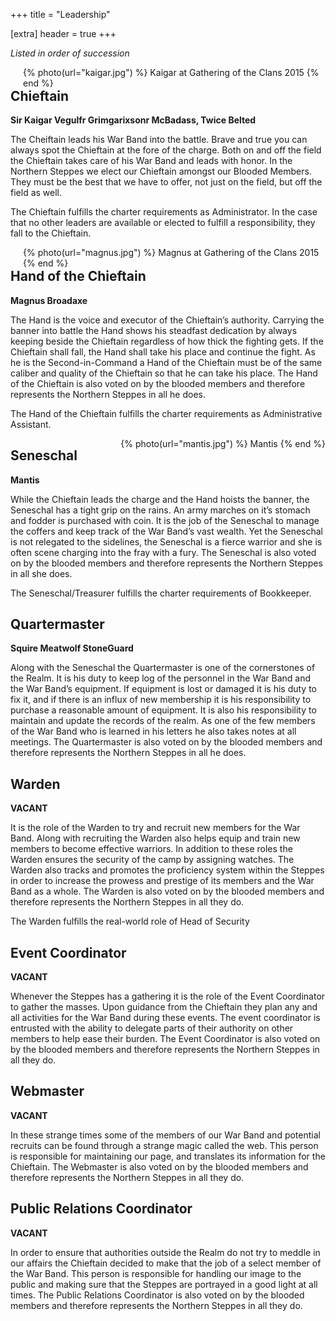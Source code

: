 +++
title = "Leadership"

[extra]
header = true
+++

*Listed in order of succession*

<div style="float: right; margin-left: 20px">
{% photo(url="kaigar.jpg") %}
Kaigar at Gathering of the Clans 2015
{% end %}
</div>

## Chieftain

**Sir Kaigar Vegulfr Grimgarixsonr McBadass, Twice Belted**

The Cheiftain leads his War Band into the battle. Brave and true you can always spot the Chieftain at the fore of the charge. Both on and off the field the Chieftain takes care of his War Band and leads with honor. In the Northern Steppes we elect our Chieftain amongst our Blooded Members. They must be the best that we have to offer, not just on the field, but off the field as well.

The Chieftain fulfills the charter requirements as Administrator. In the case that no other leaders are available or elected to fulfill a responsibility, they fall to the Chieftain.

<div style="float: right; margin-left: 20px; clear: right">
{% photo(url="magnus.jpg") %}
Magnus at Gathering of the Clans 2015
{% end %}
</div>

## Hand of the Chieftain

**Magnus Broadaxe**

The Hand is the voice and executor of the Chieftain’s authority. Carrying the banner into battle the Hand shows his steadfast dedication by always keeping beside the Chieftain regardless of how thick the fighting gets. If the Chieftain shall fall, the Hand shall take his place and continue the fight. As he is the Second-in-Command a Hand of the Chieftain must be of the same caliber and quality of the Chieftain so that he can take his place. The Hand of the Chieftain is also voted on by the blooded members and therefore represents the Northern Steppes in all he does.

The Hand of the Chieftain fulfills the charter requirements as Administrative Assistant.

<div style="float: right; margin-left: 20px; clear: right">
{% photo(url="mantis.jpg") %}
Mantis
{% end %}
</div>

## Seneschal

**Mantis**

While the Chieftain leads the charge and the Hand hoists the banner, the Seneschal has a tight grip on the rains. An army marches on it’s stomach and fodder is purchased with coin. It is the job of the Seneschal to manage the coffers and keep track of the War Band’s vast wealth. Yet the Seneschal is not relegated to the sidelines, the Seneschal is a fierce warrior and she is often scene charging into the fray with a fury. The Seneschal is also voted on by the blooded members and therefore represents the Northern Steppes in all she does.

The Seneschal/Treasurer fulfills the charter requirements of Bookkeeper.

## Quartermaster

**Squire Meatwolf StoneGuard**

Along with the Seneschal the Quartermaster is one of the cornerstones of the Realm. It is his duty to keep log of the personnel in the War Band and the War Band’s equipment. If equipment is lost or damaged it is his duty to fix it, and if there is an influx of new membership it is his responsibility to purchase a reasonable amount of equipment. It is also his responsibility to maintain and update the records of the realm. As one of the few members of the War Band who is learned in his letters he also takes notes at all meetings. The Quartermaster is also voted on by the blooded members and therefore represents the Northern Steppes in all he does.

## Warden

**VACANT**

It is the role of the Warden to try and recruit new members for the War Band. Along with recruiting the Warden also helps equip and train new members to become effective warriors. In addition to these roles the Warden ensures the security of the camp by assigning watches. The Warden also tracks and promotes the proficiency system within the Steppes in order to increase the prowess and prestige of its members and the War Band as a whole. The Warden is also voted on by the blooded members and therefore represents the Northern Steppes in all they do.

The Warden fulfills the real-world role of Head of Security

## Event Coordinator

**VACANT**

Whenever the Steppes has a gathering it is the role of the Event Coordinator to gather the masses. Upon guidance from the Chieftain they plan any and all activities for the War Band during these events. The event coordinator is entrusted with the ability to delegate parts of their authority on other members to help ease their burden. The Event Coordinator is also voted on by the blooded members and therefore represents the Northern Steppes in all they do.

## Webmaster

**VACANT**

In these strange times some of the members of our War Band and potential recruits can be found through a strange magic called the web. This person is responsible for maintaining our page, and translates its information for the Chieftain. The Webmaster is also voted on by the blooded members and therefore represents the Northern Steppes in all they do.

## Public Relations Coordinator

**VACANT**

In order to ensure that authorities outside the Realm do not try to meddle in our affairs the Chieftain decided to make that the job of a select member of the War Band. This person is responsible for handling our image to the public and making sure that the Steppes are portrayed in a good light at all times. The Public Relations Coordinator is also voted on by the blooded members and therefore represents the Northern Steppes in all they do.